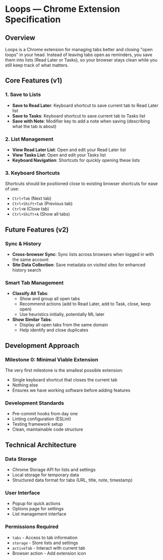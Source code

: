 # Loops — Chrome Extension Specification

## Overview

Loops is a Chrome extension for managing tabs better and closing "open loops" in your head. Instead of leaving tabs open as reminders, you save them into lists (Read Later or Tasks), so your browser stays clean while you still keep track of what matters.

## Core Features (v1)

### 1. Save to Lists

- **Save to Read Later**: Keyboard shortcut to save current tab to Read Later list
- **Save to Tasks**: Keyboard shortcut to save current tab to Tasks list
- **Save with Note**: Modifier key to add a note when saving (describing what the tab is about)

### 2. List Management

- **View Read Later List**: Open and edit your Read Later list
- **View Tasks List**: Open and edit your Tasks list
- **Keyboard Navigation**: Shortcuts for quickly opening these lists

### 3. Keyboard Shortcuts

Shortcuts should be positioned close to existing browser shortcuts for ease of use:

- `Ctrl+Tab` (Next tab)
- `Ctrl+Shift+Tab` (Previous tab)
- `Ctrl+W` (Close tab)
- `Ctrl+Shift+A` (Show all tabs)

## Future Features (v2)

### Sync & History

- **Cross-browser Sync**: Sync lists across browsers when logged in with the same account
- **Site Data Collection**: Save metadata on visited sites for enhanced history search

### Smart Tab Management

- **Classify All Tabs**:
  - Show and group all open tabs
  - Recommend actions (add to Read Later, add to Task, close, keep open)
  - Use heuristics initially, potentially ML later
- **Show Similar Tabs**:
  - Display all open tabs from the same domain
  - Help identify and close duplicates

## Development Approach

### Milestone 0: Minimal Viable Extension

The very first milestone is the smallest possible extension:

- Single keyboard shortcut that closes the current tab
- Nothing else
- Ensures we have working software before adding features

### Development Standards

- Pre-commit hooks from day one
- Linting configuration (ESLint)
- Testing framework setup
- Clean, maintainable code structure

## Technical Architecture

### Data Storage

- Chrome Storage API for lists and settings
- Local storage for temporary data
- Structured data format for tabs (URL, title, note, timestamp)

### User Interface

- Popup for quick actions
- Options page for settings
- List management interface

### Permissions Required

- `tabs` - Access to tab information
- `storage` - Store lists and settings
- `activeTab` - Interact with current tab
- Browser action - Add extension icon
